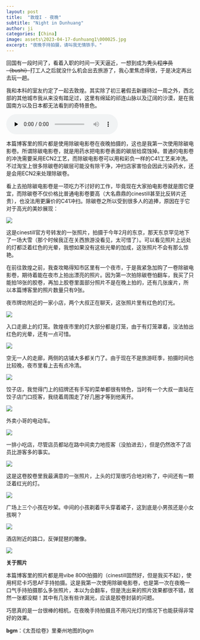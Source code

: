 ```yaml
---
layout: post
title:  "敦煌I - 夜晚"
subtitle: "Night in Dunhuang"
author: ji
categories: [China]
image: assets\2023-04-17-dunhuang1\000025.jpg
excerpt: "夜晚手持拍摄，请叫我无情铁手。"
---
```




回国有一段时间了，看着入职的时间一天天逼近，一想到成为~~秃头程序员（bushi）~~打工人之后就没什么机会出去旅游了，我心里焦虑得很，于是决定再出去玩一趟。

我和本科的室友约定了一起去敦煌。其实除了初三暑假去新疆待过一周之外，西北部的其他城市我从来没有踏足过，这里有绵延的祁连山脉以及辽阔的沙漠，是在我国南方以及日本都无法看到的奇特景色。



<audio id="audio" controls="" preload="none">
<source id="mp3" src="..\assets\2023-04-17-dunhuang1\秦州-西域舞.mp3">
</audio>



本篇博客里的照片都是使用除碳电影卷在夜晚拍摄的，这也是我第一次使用除碳电影卷。所谓除碳电影卷，就是用药水把电影卷表面的碳层给腐蚀掉。普通的电影卷的冲洗需要采用ECN2工艺，而除碳电影卷可以用和彩负一样的C41工艺来冲洗。不过淘宝上很多除碳卷的碳层可能没有除干净，冲扫店家害怕会因此污染药水，还是会用ECN2来处理除碳卷。

看上去拍除碳电影卷是一项吃力不讨好的工作，毕竟现在大家拍电影卷就是图它便宜，而除碳卷不仅价格比普通电影卷要高（大名鼎鼎的cinestill甚至比反转片还贵），也没法用更廉价的C41冲扫。除碳卷之所以受到很多人的追捧，原因在于它对于高光的美妙展现：

![](..\assets\2023-04-17-dunhuang1\cinestill.jpg)


这是cinestill官方号转发的一张照片，拍摄于今年2月的东京，那天东京罕见地下了一场大雪（那个时候我正在关西旅游没看见，太可惜了）。可以看见照片上远处的灯都泛着红色的光晕，我想如果没有这些光晕的加成，这张照片不会有那么惊艳。

在前往敦煌之前，我查攻略得知市区里有一个夜市，于是我紧急加购了一卷除碳电影卷，期待着能在夜市上拍出漂亮的照片。因为第一次拍除碳卷怕翻车，我买了只能拍18张的胶卷，再加上胶卷里面部分照片不是在晚上拍的，还有几张废片，所以本篇博客里的照片数量只有9张。

夜市牌坊附近的一家小店，两个大叔正在聊天，这张照片里有红色的灯光。

![](..\assets\2023-04-17-dunhuang1\000022.jpg)



入口走廊上的灯笼。敦煌夜市里的灯大部分都是灯笼，由于有灯笼罩着，没法拍出红色的光晕，还有一点可惜。

![](..\assets\2023-04-17-dunhuang1\000006.jpg)



空无一人的走廊，两侧的店铺大多都关门了。由于现在不是旅游旺季，拍摄时间也比较晚，夜市里看上去有点冷清。

![](..\assets\2023-04-17-dunhuang1\000031.jpg)



饺子店，我觉得门上的招牌还有手写的菜单都很有特色，当时有一个大叔一直站在饺子店门口揽客，我绕着周围走了好几圈才等到他离开。

![](..\assets\2023-04-17-dunhuang1\000033.jpg)



外卖小哥的电动车。

![](..\assets\2023-04-17-dunhuang1\000023.jpg)



一排小吃店，尽管店员都站在路中间卖力地揽客（没拍进去），但是仍然改不了店员比游客多的事实。

![](..\assets\2023-04-17-dunhuang1\000032.jpg)



这是这卷胶卷里我最满意的一张照片，上头的灯笼很巧合地对称了，中间还有一颗泛着红光的灯。

![](..\assets\2023-04-17-dunhuang1\000025.jpg)



广场上三个小孩在吵架。中间的小孩剃着平头穿着裙子，这到底是小男孩还是小女孩啊？

![](..\assets\2023-04-17-dunhuang1\000034.jpg)



酒店附近的路口，反弹琵琶的雕像。

![](..\assets\2023-04-17-dunhuang1\000026.jpg)





**关于照片**

本篇博客里的照片都是用vibe 800t拍摄的（cinestill固然好，但是我买不起），使用柯尼卡巧思AF手持拍摄。这是我第一次使用除碳电影卷，也是第一次在夜晚一口气手持拍摄那么多张照片，本以为会翻车，但是洗出来的照片效果都很不错，居然一张都没糊！其中有几张有些许漏光，应该是胶卷封装的问题。

巧思真的是一台很棒的相机，在夜晚手持拍摄且不用闪光灯的情况下也能获得非常好的效果。



**bgm**：《太吾绘卷》里秦州地图的bgm
